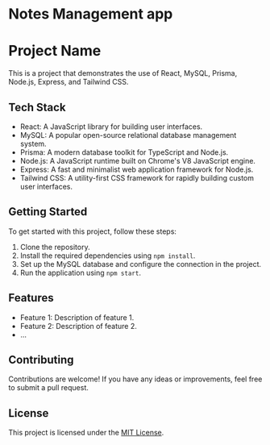 # Notes Management app
# Project Name

This is a project that demonstrates the use of React, MySQL, Prisma, Node.js, Express, and Tailwind CSS.

## Tech Stack

- React: A JavaScript library for building user interfaces.
- MySQL: A popular open-source relational database management system.
- Prisma: A modern database toolkit for TypeScript and Node.js.
- Node.js: A JavaScript runtime built on Chrome's V8 JavaScript engine.
- Express: A fast and minimalist web application framework for Node.js.
- Tailwind CSS: A utility-first CSS framework for rapidly building custom user interfaces.

## Getting Started

To get started with this project, follow these steps:

1. Clone the repository.
2. Install the required dependencies using `npm install`.
3. Set up the MySQL database and configure the connection in the project.
4. Run the application using `npm start`.

## Features

- Feature 1: Description of feature 1.
- Feature 2: Description of feature 2.
- ...

## Contributing

Contributions are welcome! If you have any ideas or improvements, feel free to submit a pull request.

## License

This project is licensed under the [MIT License](LICENSE).

